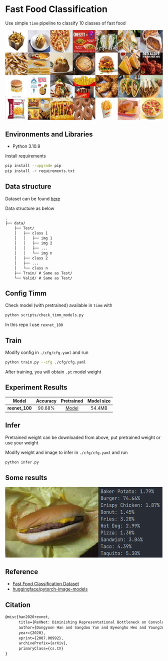 # Fast Food Classification

Use simple `timm` pipeline to classify 10 classes of fast food

![sample](./assets/sample.jpg "sample")

## Environments and Libraries

- Python 3.10.9

Install requirements

``` bash
pip install --upgrade pip
pip install -r requirements.txt
```

## Data structure

Dataset can be found [here](https://www.kaggle.com/datasets/utkarshsaxenadn/fast-food-classification-dataset)

Data structure as below

```
.
├── data/
    ├── Test/
    │   ├── class 1
    │   │   ├── img 1
    │   │   ├── img 2
    │   │   ├── ...
    │   │   └── img n
    │   ├── class 2
    │   ├── ...
    │   └── class n
    ├── Train/ # Same as Test/
    └── Valid/ # Same as Test/
```

## Config Timm

Check model (with pretrained) available in `timm` with 

``` bash
python scripts/check_timm_models.py
```

In this repo I use `rexnet_100`

## Train

Modify config in `./cfg/cfg.yaml` and run

``` bash
python train.py --cfg ./cfg/cfg.yaml
```

After training, you will obtain `.pt` model weight

## Experiment Results

| Model | Accuracy | Pretrained | Model size |
| --- | :---: | :---: | :---: |
| **rexnet_100** | 90.68% | [Model](https://drive.google.com/file/d/1A9JCJW9IPAE93t7uV-vBCIg3COvCkQvC/view?usp=share_link) | 54.4MB |


## Infer

Pretrained weight can be downloaded from above, put pretrained weight or use your weight

Modify weight and image to infer in `./cfg/cfg.yaml` and run

``` bash
python infer.py
```

## Some results

![test](./assets/test.png "test")

## Reference

- [Fast Food Classification Dataset](https://www.kaggle.com/datasets/utkarshsaxenadn/fast-food-classification-dataset)
- [huggingface/pytorch-image-models](https://github.com/huggingface/pytorch-image-models)

## Citation

``` latex
@misc{han2020rexnet,
      title={ReXNet: Diminishing Representational Bottleneck on Convolutional Neural Network}, 
      author={Dongyoon Han and Sangdoo Yun and Byeongho Heo and YoungJoon Yoo},
      year={2020},
      eprint={2007.00992},
      archivePrefix={arXiv},
      primaryClass={cs.CV}
}
```
